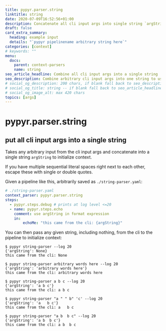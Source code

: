 ```yaml
---
title: pypyr.parser.string
linktitle: string
date: 2020-07-09T16:52:56+01:00
description: Concatenate all cli input args into single string `argString`.
draft: false
card_extra_summary:
  heading: example input
  details: "`pypyr pipelinename arbitrary string here`"
categories: [context]
# keywords: ""
menu:
  docs:
    parent: context-parsers
    name: string
seo_article_headline: Combine all cli input args into a single string
seo_description: Combine arbitrary cli input args into one string to use in the task-runner pipeline at run-time.
# social_og_description: 200 chars, if blank fall back to seo_description then description
# social_og_title: string -- if blank fall back to seo_article_headline > .Title. Max 70 chars
# social_og_image_alt: max 420 chars
topics: [args]
---
```

# pypyr.parser.string
## put all cli input args into a single string
Takes any arbitrary input from the cli input args and concatenate into a single 
string `argString` to initialize context.

If you have multiple sequential literal spaces right next to each other, escape
these with single or double quotes.

Given a pipeline like this, arbitrarily saved as `./string-parser.yaml`:

```yaml
# ./string-parser.yaml
context_parser: pypyr.parser.string
steps:
  - pypyr.steps.debug # prints at log level <=20
  - name: pypyr.steps.echo
    comment: use argString in format expression
    in:
        echoMe: "this came from the cli: {argString}"
```

You can then pass any given string, including nothing, from the cli to the 
pipeline to initialize context:

```text
$ pypyr string-parser --log 20
{'argString': None}
this came from the cli: None

$ pypyr string-parser arbitrary words here --log 20
{'argString': 'arbitrary words here'}
this came from the cli: arbitrary words here

$ pypyr string-parser a b c --log 20
{'argString': 'a b c'}
this came from the cli: a b c

$ pypyr string-parser "a " " b" 'c' --log 20
{'argString': 'a   b c'}
this came from the cli: a   b c

$ pypyr string-parser "a b  b c" --log 20
{'argString': 'a b  b c'}
this came from the cli: a b  b c
```